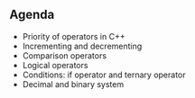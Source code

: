 ## Agenda
- Priority of operators in C++
- Incrementing and decrementing
- Comparison operators
- Logical operators
- Conditions: if operator and ternary operator
- Decimal and binary system

